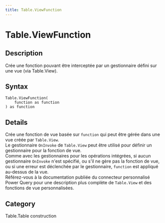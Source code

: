```yaml
---
title: Table.ViewFunction
---
```


# Table.ViewFunction


## Description

Crée une fonction pouvant être interceptée par un gestionnaire défini sur une vue (via Table.View).


## Syntax

```powerquery
Table.ViewFunction(
    function as function
) as function
```


## Details

Crée une fonction de vue basée sur <code>function</code> qui peut être gérée dans une vue créée par <code>Table.View</code>.<br />Le gestionnaire <code>OnInvoke</code> de <code>Table.View</code> peut être utilisé pour définir un gestionnaire pour la fonction de vue.<br />Comme avec les gestionnaires pour les opérations intégrées, si aucun gestionnaire <code>OnInvoke</code> n'est spécifié, ou s'il ne gère pas la fonction de vue, ou si une erreur est déclenchée par le gestionnaire, <code>function</code> est appliqué au-dessus de la vue.<br />Référez-vous à la documentation publiée du connecteur personnalisé Power Query pour une description plus complète de <code>Table.View</code> et des fonctions de vue personnalisées.<br />



## Category
Table.Table construction
